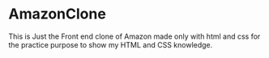 # AmazonClone
This is Just the Front end clone of Amazon made only with html and css for the practice purpose to show my HTML and CSS knowledge. 
